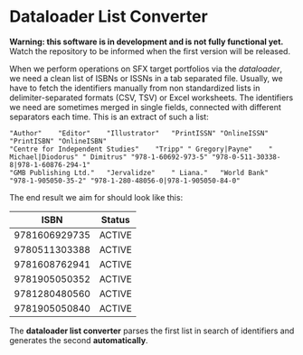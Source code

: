 Dataloader List Converter
=====
**Warning: this software is in development and is not fully functional yet.** Watch the repository to be informed when the first version will be released.

When we perform operations on SFX target portfolios via the *dataloader*, we need a clean list of ISBNs or ISSNs in a tab separated file. 
Usually, we have to fetch the identifiers manually from non standardized lists in delimiter-separated formats (CSV, TSV) or Excel worksheets. The identifiers we need are sometimes merged in single fields, connected with different separators each time. This is an extract of such a list:

```
"Author"	"Editor"	"Illustrator"	"PrintISSN"	"OnlineISSN"	"PrintISBN"	"OnlineISBN"
"Centre for Independent Studies"	"Tripp"	" Gregory|Payne"	" Michael|Diodorus"	" Dimitrus"	"978-1-60692-973-5"	"978-0-511-30338-8|978-1-60876-294-1"
"GMB Publishing Ltd."	"Jervalidze"	" Liana."	"World Bank"	"978-1-905050-35-2"	"978-1-280-48056-0|978-1-905050-84-0"
```

The end result we aim for should look like this:

| ISBN | Status |
| ------ | ------ |
| 9781606929735 | ACTIVE |
| 9780511303388 | ACTIVE |
| 9781608762941 | ACTIVE |
| 9781905050352 | ACTIVE |
| 9781280480560 | ACTIVE |
| 9781905050840 | ACTIVE |

The **dataloader list converter** parses the first list in search of identifiers and generates the second **automatically**.

